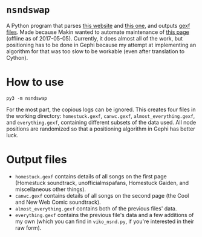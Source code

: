 # `nsndswap`

A Python program that parses [this website](http://xzazupsilon.webs.com/nsnd.html) and [this one](https://wheals.github.io/canwc/nsnd.html), and outputs [gexf files](https://gephi.org/gexf/format/). Made because Makin wanted to automate maintenance of [this page](http://recordcrash.com/nsnd/nsnd_ultimate.html) (offline as of 2017-05-05). Currently, it does almost all of the work, but positioning has to be done in Gephi because my attempt at implementing an algorithm for that was too slow to be workable (even after translation to Cython).

# How to use

```
py3 -m nsndswap
```

For the most part, the copious logs can be ignored. This creates four files in the working directory: `homestuck.gexf`, `canwc.gexf`, `almost_everything.gexf`, and `everything.gexf`, containing different subsets of the data used. All node positions are randomized so that a positioning algorithm in Gephi has better luck.

# Output files

- `homestuck.gexf` contains details of all songs on the first page (Homestuck soundtrack, unofficialmspafans, Homestuck Gaiden, and miscellaneous other things).
- `canwc.gexf` contains details of all songs on the second page (the Cool and New Web Comic soundtrack).
- `almost_everything.gexf` contains both of the previous files' data.
- `everything.gexf` contains the previous file's data and a few additions of my own (which you can find in `viko_nsnd.py`, if you're interested in their raw form).
